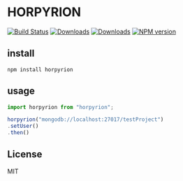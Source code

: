# HORPYRION
[![Build Status](https://travis-ci.org/uhlryk/horpyrion.svg)](https://travis-ci.org/uhlryk/horpyrion)
[![Downloads](https://img.shields.io/npm/dt/horpyrion.svg)](https://www.npmjs.com/package/horpyrion)
[![Downloads](https://img.shields.io/npm/dm/horpyrion.svg)](https://www.npmjs.com/package/horpyrion)
[![NPM version](https://img.shields.io/npm/v/horpyrion.svg)](https://www.npmjs.com/package/horpyrion)



## install

```
npm install horpyrion
```

## usage

```javascript
import horpyrion from "horpyrion";
```


```javascript
horpyrion("mongodb://localhost:27017/testProject")
.setUser()
.then()
  ```     
      
## License

MIT
